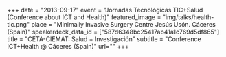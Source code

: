 +++
date = "2013-09-17"
event = "Jornadas Tecnológicas TIC+Salud (Conference about ICT and Health)"
featured_image = "img/talks/health-tic.png"
place = "Minimally Invasive Surgery Centre Jesús Usón. Cáceres (Spain)"
speakerdeck_data_id = ["587d6348bc25417ab41a1c769d5df865"]
title = "CETA-CIEMAT: Salud + Investigación"
subtitle = "Conference ICT+Health @ Cáceres (Spain)"
url=""
+++
